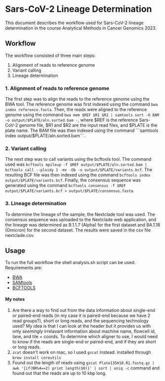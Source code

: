 # Sars-CoV-2 Lineage Determination
This document describes the workflow used for Sars-CoV-2 lineage determination in the course Analytical Methods in Cancer Genomics 2023.

## Workflow
The workflow consisted of three main steps:

1. Alignment of reads to reference genome
2. Variant calling
3. Lineage determination

### 1. Alignment of reads to reference genome
The first step was to align the reads to the reference genome using the BWA tool. The reference genome was first indexed using the command ```bwa index reference.fasta```. Then, the reads were aligned to the reference genome using the command ```bwa mem $REF $R1 $R2 | samtools sort -O BAM -o output/$PLATE/aln.sorted.bam -```, where $REF is the reference Sars-CoV-2 genome file, $R1 and $R2 are the input read files, and $PLATE is the plate name. The BAM file was then indexed using the command ```samtools index output/$PLATE/aln.sorted.bam```.

### 2. Variant calling
The next step was to call variants using the bcftools tool. The command used was ```bcftools mpileup -f $REF output/$PLATE/aln.sorted.bam | bcftools call --ploidy 1 -mv -Ob -o output/$PLATE/variants.bcf```. The resulting BCF file was then indexed using the command ```bcftools index output/$PLATE/variants.bcf```. Finally, the consensus sequence was generated using the command ```bcftools consensus -f $REF output/$PLATE/variants.bcf > output/$PLATE/consensus.fasta```.

### 3. Lineage determination
To determine the lineage of the sample, the Nextclade tool was used. The consensus sequence was uploaded to the Nextclade web application, and the lineage was determined as B.1.1.7 (Alpha) for the first dataset and BA.1.18 (Omicron) for the second dataset. The results were saved in the csv file nextclade.csv.

## Usage
To run the full workflow the shell analysis.sh script can be used. Requirements are: 
- [BWA](https://github.com/lh3/bwa)
- [SAMtools](http://www.htslib.org/)
- [BCFTOOLS](https://samtools.github.io/bcftools/)

#### My notes
1. Are there a way to find out from the data information about single-end or paired-end reads (in my case it is paired-end because we have 2 read groups?), short or long reads, and the sequencing technology used?
My idea is that I can look at the header but it provides us with only *seemingly* irrelavant information about machine name, flowcell id, lane, and tile + coords. To determine which aligner to use, I would need to know if the reads are single-end or paired-end, and if they are short or long reads. 
2. ```zcat``` doesn't work on mac, so I used ```gzcat``` instead. installed through ```brew install coreutils```
3. Found out the length of reads using ```gzcat Plate135H10.R1.fastq.gz | awk '{if(NR%4==2) print length($0)}' | sort | uniq -c``` command and found out that the reads are up to 10 kbp long.